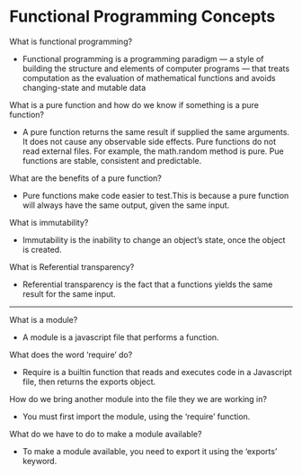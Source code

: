 # Functional Programming Concepts

What is functional programming?
* Functional programming is a programming paradigm — a style of building the structure and elements of computer programs — that treats computation as the evaluation of mathematical functions and avoids changing-state and mutable data 

What is a pure function and how do we know if something is a pure function?
* A pure function returns the same result if supplied the same arguments. It does not cause any observable side effects. Pure functions do not read external files. For example, the math.random method is pure. Pue functions are stable, consistent and predictable.

What are the benefits of a pure function?
* Pure functions make code easier to test.This is because a pure function will always have the same output, given the same input.

What is immutability?
* Immutability is the inability to change an object’s state, once the object is created.

What is Referential transparency?
* Referential transparency is the fact that a functions yields the same result for the same input. 
________________________________________________

What is a module?
* A module is a javascript file that performs a function.

What does the word ‘require’ do?
 * Require is a builtin function that reads and executes code in a Javascript file, then returns the exports object.
 
How do we bring another module into the file they we are working in?
* You must first import the module, using the ‘require’ function.

What do we have to do to make a module available?
* To make a module available, you need to export it using the ‘exports’ keyword.
